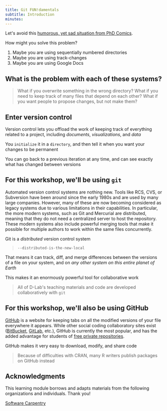 ```yaml
---
title: Git FUN!damentals
subtitle: Introduction
minutes:
---
```


Let's avoid this [humorous, yet sad situation from PhD
Comics](http://www.phdcomics.com/comics/archive.php?comicid=1531).

How might you solve this problem?

1. Maybe you are using sequentially numbered directories
2. Maybe you are using track-changes
3. Maybe you are using Google Docs

## What is the problem with each of these systems?

> What if you overwrite something in the wrong directory?
> What if you need to keep track of many files that depend on each other?
> What if you want people to propose changes, but not make them?

## Enter version control

Version control lets you offload the work of keeping track of everything related to a project, including *documents*, *visualizations*, and *data*

You `initialize` it in a `directory`, and then tell it when you want your changes to be permanent

You can go back to a previous iteration at any time, and can see exactly what has changed between versions

## For this workshop, we'll be using `git`

Automated version control systems are nothing new. Tools like RCS, CVS, or
Subversion have been around since the early 1980s and are used by many large
companies. However, many of these are now becoming considered as legacy systems
due to various limitations in their capabilities. In particular, the more
modern systems, such as Git and Mercurial are distributed, meaning that they do
not need a centralized server to host the repository. These modern systems also
include powerful merging tools that make it possible for multiple authors to
work within the same files concurrently.

Git is a *distributed* version control system

> `--distributed-is-the-new-local`

That means it can track, diff, and merge differences between the versions of a file on your system, and on *any other system on this entire planet of Earth*

This makes it an enormously powerful tool for collaborative work


> All of D-Lab's teaching materials and code are developed collaboratively with `git`


## For this workshop, we'll also be using GitHub

[GitHub](https://github.com) is a website for keeping tabs on all the modified versions of your file everywhere it appears. While other social coding collaboratory sites exist ([BitBucket](https://bitbucket.org/), [GitLab](https://gitlab.com), etc.), GitHub is currently the most popular, and has the added advantage for students of [free private repositories](https://education.github.com).

GitHub makes it very easy to download, modify, and share code


> Because of difficulties with CRAN, many R writers publish packages on GitHub instead

## Acknowledgments

This learning module borrows and adapts materials from the following organizations and individuals. Thank you!

[Software Carpentry](https://github.com/swcarpentry/git-novice)
